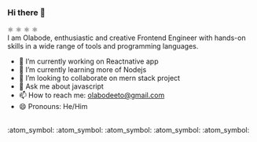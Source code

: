 ### Hi there 👋

<!--
**olabodeeto/olabodeeto** is a ✨ _special_ ✨ repository because its `README.md` (this file) appears on your GitHub profile.

Here are some ideas to get you started:

- 🔭 I’m currently working on ...
- 🌱 I’m currently learning ...
- 👯 I’m looking to collaborate on ...
- 🤔 I’m looking for help with ...
- 💬 Ask me about ...
- 📫 How to reach me: ...
- 😄 Pronouns: ...
- ⚡ Fun fact: ...
-->
:atom_symbol: :atom_symbol: :atom_symbol: :atom_symbol: <br>
I am Olabode, enthusiastic and creative Frontend Engineer with hands-on skills in a wide range of tools and programming languages. <br>
- 🔭 I’m currently working on Reactnative app
- 🌱 I’m currently learning more of Nodejs
- 👯 I’m looking to collaborate on mern stack project
- 💬 Ask me about javascript
- 📫 How to reach me: olabodeeto@gmail.com
- 😄 Pronouns: He/Him
<br>
:atom_symbol: :atom_symbol: :atom_symbol: :atom_symbol: :atom_symbol:

